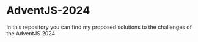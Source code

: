 # AdventJS-2024
In this repository you can find my proposed solutions to the challenges of the AdventJS 2024
